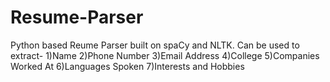 # Resume-Parser

Python based Reume Parser built on spaCy and NLTK. Can be used to extract-
1)Name
2)Phone Number
3)Email Address
4)College
5)Companies Worked At
6)Languages Spoken
7)Interests and Hobbies

